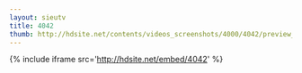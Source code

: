```yaml
---
layout: sieutv
title: 4042
thumb: http://hdsite.net/contents/videos_screenshots/4000/4042/preview_360p.mp4.jpg
---
```

{% include iframe src='http://hdsite.net/embed/4042' %}
 
